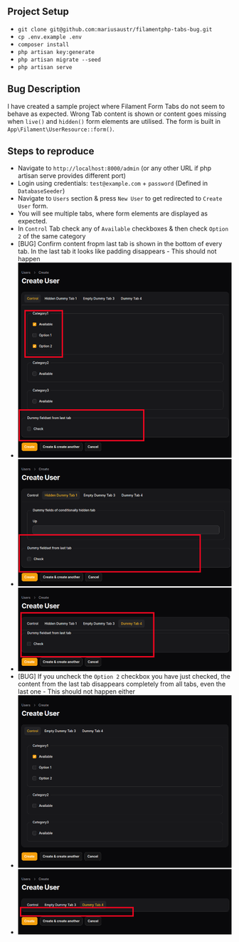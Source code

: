 

## Project Setup

- `git clone git@github.com:mariusaustr/filamentphp-tabs-bug.git`
- `cp .env.example .env`
- `composer install`
- `php artisan key:generate`
- `php artisan migrate --seed`
- `php artisan serve`

## Bug Description

I have created a sample project where Filament Form Tabs do not seem to behave as expected. Wrong Tab content is shown or content goes missing when `live()` and `hidden()` form elements are utilised. The form is built in `App\Filament\UserResource::form()`.

## Steps to reproduce

- Navigate to `http://localhost:8000/admin` (or any other URL if php artisan serve provides different port)
- Login using credentials: `test@example.com` + `password` (Defined in `DatabaseSeeder`)
- Navigate to `Users` section & press `New User` to get redirected to `Create User` form.
- You will see multiple tabs, where form elements are displayed as expected.
- In `Control` Tab check any of `Available` checkboxes & then check `Option 2` of the same category
- [BUG] Confirm content fropm last tab is shown in the bottom of every tab. In the last tab it looks like padding disappears - This should not happen
- ![Content from last tab shown in Control tab](screenshot-content-from-last-tab.png)
- ![Content from last tab shown in any other random tab](screenshot-content-from-last-tab-2.png)
- ![Last tab content shown with wrong padding](screenshot-content-in-last-tab-padding-issue.png)
- [BUG] If you uncheck the `Option 2` checkbox you have just checked, the content from the last tab disappears completely from all tabs, even the last one - This should not happen either
- ![Uncheck Option 2](screenshot-uncheck-option-2.png)
- ![Last Tab content goes missing](screenshot-last-tab-content-missing.png)

